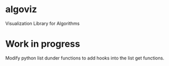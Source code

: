 # algoviz
Visualization Library for Algorithms

# Work in progress
Modify python list dunder functions to add hooks into the list get functions.
